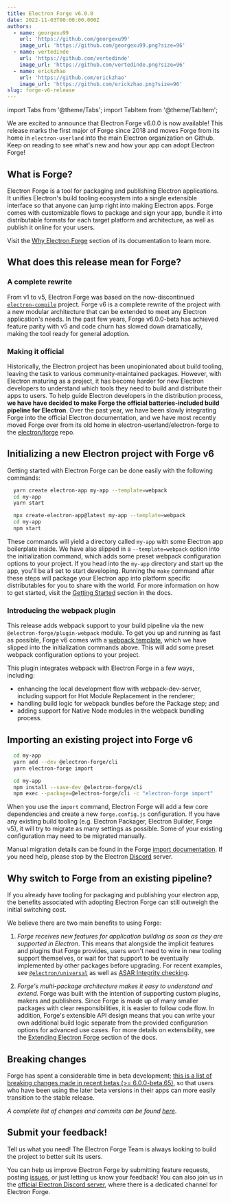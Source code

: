```yaml
---
title: Electron Forge v6.0.0
date: 2022-11-03T00:00:00.000Z
authors:
  - name: georgexu99
    url: 'https://github.com/georgexu99'
    image_url: 'https://github.com/georgexu99.png?size=96'
  - name: vertedinde
    url: 'https://github.com/vertedinde'
    image_url: 'https://github.com/vertedinde.png?size=96'
  - name: erickzhao
    url: 'https://github.com/erickzhao'
    image_url: 'https://github.com/erickzhao.png?size=96'
slug: forge-v6-release
---
```


import Tabs from '@theme/Tabs';
import TabItem from '@theme/TabItem';

We are excited to announce that Electron Forge v6.0.0 is now available! This release marks the first major of Forge since 2018 and moves Forge from its home in `electron-userland` into the main Electron organization on Github. Keep on reading to see what's new and how your app can adopt Electron Forge!

## What is Forge?

Electron Forge is a tool for packaging and publishing Electron applications. It unifies Electron's build tooling ecosystem into a single extensible interface so that anyone can jump right into making Electron apps. Forge comes with customizable flows to package
and sign your app, bundle it into distributable formats for each target platform and architecture, as well as publish it online for your users.

Visit the [Why Electron Forge] section of its documentation to learn more.

## What does this release mean for Forge?

### A complete rewrite

From v1 to v5, Electron Forge was based on the now-discontinued [`electron-compile`](https://www.npmjs.com/package/electron-compile) project. Forge v6 is a complete rewrite of the project with a new modular architecture that can be extended to meet any Electron application's needs. In the past few years, Forge v6.0.0-beta has achieved feature parity with v5 and code churn has slowed down dramatically, making the tool ready for general adoption.

### Making it official

Historically, the Electron project has been unopinionated about build tooling, leaving the task to various community-maintained packages. However, with Electron maturing as a project, it has become harder for new Electron developers to understand which tools they need to build and distribute their apps to users.
To help guide Electron developers in the distribution process, **we have have decided to make Forge the official batteries-included build pipeline for Electron**. Over the past year, we have been slowly integrating Forge into the official Electron documentation, and we have most recently moved Forge over from its old home in electron-userland/electron-forge to the [electron/forge](https://github.com/electron/forge) repo.

## Initializing a new Electron project with Forge v6

Getting started with Electron Forge can be done easily with the following commands:

<Tabs>
  <TabItem value="Yarn" label="Yarn" default>

```bash
  yarn create electron-app my-app --template=webpack
  cd my-app
  yarn start
```

  </TabItem>
  <TabItem value="NPM" label="NPM">

```bash
  npx create-electron-app@latest my-app --template=webpack
  cd my-app
  npm start
```

  </TabItem>
</Tabs>

These commands will yield a directory called `my-app` with some Electron app boilerplate inside. We have also slipped in a `--template=webpack` option into the initialization command, which adds some preset webpack configuration options to your project. If you head into the `my-app` directory and start up the app, you'll be all set to start developing. Running the `make` command after these steps will package your Electron app into platform specific distributables for you to share with the world. For more information on how to get started, visit the [Getting Started] section in the docs.

### Introducing the webpack plugin

This release adds webpack support to your build pipeline via the new `@electron-forge/plugin-webpack` module. To get you up and running as fast as possible, Forge v6 comes with a [webpack template], which we have slipped into the initialization commands above. This will add some preset webpack configuration options to your project.

This plugin integrates webpack with Electron Forge in a few ways, including:
- enhancing the local development flow with webpack-dev-server, including support for Hot Module Replacement in the renderer;
- handling build logic for webpack bundles before the Package step; and
- adding support for Native Node modules in the webpack bundling process.

## Importing an existing project into Forge v6

<Tabs>
  <TabItem value="Yarn" label="Yarn" default>

```bash
  cd my-app
  yarn add --dev @electron-forge/cli
  yarn electron-forge import
```

  </TabItem>
  <TabItem value="NPM" label="NPM">

```bash
  cd my-app
  npm install --save-dev @electron-forge/cli
  npm exec --package=@electron-forge/cli -c "electron-forge import"
```

  </TabItem>
</Tabs>

When you use the `import` command, Electron Forge will add a few core dependencies and create a new `forge.config.js` configuration. If you have any existing build tooling (e.g. Electron Packager, Electron Builder, Forge v5), it will try to migrate as many settings as possible. Some of your existing configuration may need to be migrated manually.

Manual migration details can be found in the Forge [import documentation]. If you need help, please stop by the Electron [Discord](https://discord.gg/f4cH9BzaDw) server.

## Why switch to Forge from an existing pipeline?

If you already have tooling for packaging and publishing your electron app, the benefits associated with adopting Electron Forge can still outweigh the initial switching cost.

We believe there are two main benefits to using Forge:

1. *Forge receives new features for application building as soon as they are supported in Electron*. This means that alongside the implicit features and plugins that Forge provides, users won't need to wire in new tooling support themselves, or wait for that support to be eventually implemented by other packages before upgrading. For recent examples, see [`@electron/universal`](https://github.com/electron/universal) as well as [ASAR Integrity checking](https://www.electronjs.org/docs/latest/tutorial/asar-integrity).

1. *Forge's multi-package architecture makes it easy to understand and extend.* Forge was built with the intention of supporting custom plugins, makers and publishers. Since Forge is made up of many smaller packages with clear responsibilities, it is easier to follow code flow. In addition, Forge's extensible API design means that you can write your own additional build logic separate from the provided configuration options for advanced use cases. For more details on extensibility, see the [Extending Electron Forge] section of the docs.

## Breaking changes

Forge has spent a considerable time in beta development; [this is a list of breaking changes made in recent betas (>= 6.0.0-beta.65)](https://github.com/electron/forge/releases/tag/v6.0.0), so that users who have been using the later beta versions in their apps can more easily transition to the stable release.

_A complete list of changes and commits can be found [here](https://github.com/electron/forge/blob/main/CHANGELOG.md)_.

## Submit your feedback!

Tell us what you need! The Electron Forge Team is always looking to build the project to better suit its users.
 
You can help us improve Electron Forge by submitting feature requests, posting [issues](https://github.com/electron/forge/issues), or just letting us know your feedback! You can also join us in the [official Electron Discord server](https://discord.com/invite/electronjs), where there is a dedicated channel for Electron Forge.

<!-- links -->

[Getting Started]: https://www.electronforge.io/
[import documentation]: https://www.electronforge.io/import-existing-project
[webpack template]: https://www.electronforge.io/templates/webpack-template]
[Extending Electron Forge]: https://www.electronforge.io/advanced/extending-electron-forge
[Why Electron Forge]: https://www.electronforge.io/core-concepts/why-electron-forge
